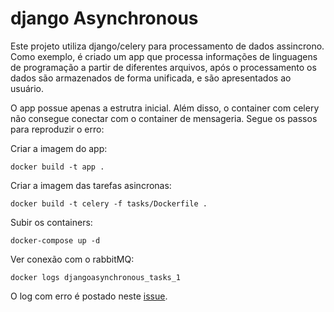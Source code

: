 # django Asynchronous

Este projeto utiliza django/celery para processamento de dados assincrono. 
Como exemplo, é criado um app que processa informações de linguagens de programação a partir de diferentes arquivos, 
após o processamento os dados são armazenados de forma unificada, e são apresentados ao usuário.

O app possue apenas a estrutra inicial. 
Além disso, o container com celery não consegue conectar com o container de mensageria. Segue os passos para reproduzir o erro: 

Criar a imagem do app:

```
docker build -t app .
```

Criar a imagem das tarefas asincronas:

```
docker build -t celery -f tasks/Dockerfile .
```

Subir os containers:

```
docker-compose up -d
```

Ver conexão com o rabbitMQ:

```
docker logs djangoasynchronous_tasks_1
```

O log com erro é postado neste [issue](https://github.com/raulpy271/djangoAsynchronous/issues/1).



